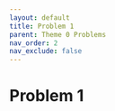 ```yaml
---
layout: default
title: Problem 1
parent: Theme 0 Problems
nav_order: 2
nav_exclude: false
---
```

# Problem 1